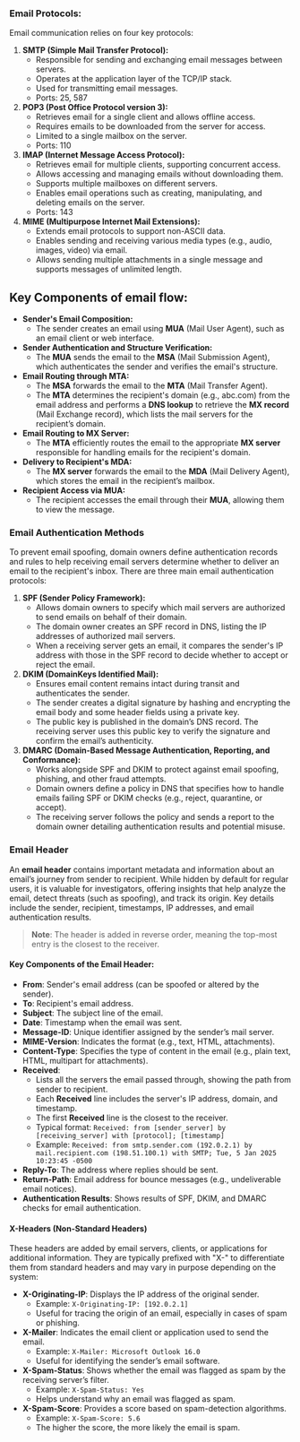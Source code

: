 ### Email Protocols:
Email communication relies on four key protocols:
1. **SMTP (Simple Mail Transfer Protocol):**
    - Responsible for sending and exchanging email messages between servers.
    - Operates at the application layer of the TCP/IP stack.
    - Used for transmitting email messages.
    - Ports: 25, 587
2. **POP3 (Post Office Protocol version 3):**
    - Retrieves email for a single client and allows offline access.
    - Requires emails to be downloaded from the server for access.
    - Limited to a single mailbox on the server.
    - Ports: 110
3. **IMAP (Internet Message Access Protocol):**
    - Retrieves email for multiple clients, supporting concurrent access.
    - Allows accessing and managing emails without downloading them.
    - Supports multiple mailboxes on different servers.
    - Enables email operations such as creating, manipulating, and deleting emails on the server.
    - Ports: 143
4. **MIME (Multipurpose Internet Mail Extensions):**
    - Extends email protocols to support non-ASCII data.
    - Enables sending and receiving various media types (e.g., audio, images, video) via email.
    - Allows sending multiple attachments in a single message and supports messages of unlimited length.
## Key Components of email flow:
- **Sender's Email Composition:**
    - The sender creates an email using **MUA** (Mail User Agent), such as an email client or web interface.
- **Sender Authentication and Structure Verification:**
    - The **MUA** sends the email to the **MSA** (Mail Submission Agent), which authenticates the sender and verifies the email's structure.
- **Email Routing through MTA:**
    - The **MSA** forwards the email to the **MTA** (Mail Transfer Agent).
    - The **MTA** determines the recipient's domain (e.g., abc.com) from the email address and performs a **DNS lookup** to retrieve the **MX record** (Mail Exchange record), which lists the mail servers for the recipient’s domain.
- **Email Routing to MX Server:**
    - The **MTA** efficiently routes the email to the appropriate **MX server** responsible for handling emails for the recipient's domain.
- **Delivery to Recipient's MDA:**
    - The **MX server** forwards the email to the **MDA** (Mail Delivery Agent), which stores the email in the recipient’s mailbox.
- **Recipient Access via MUA:**
    - The recipient accesses the email through their **MUA**, allowing them to view the message.
### Email Authentication Methods
To prevent email spoofing, domain owners define authentication records and rules to help receiving email servers determine whether to deliver an email to the recipient's inbox. There are three main email authentication protocols:
1. **SPF (Sender Policy Framework):**
    - Allows domain owners to specify which mail servers are authorized to send emails on behalf of their domain.
    - The domain owner creates an SPF record in DNS, listing the IP addresses of authorized mail servers.
    - When a receiving server gets an email, it compares the sender's IP address with those in the SPF record to decide whether to accept or reject the email.
2. **DKIM (DomainKeys Identified Mail):**
    - Ensures email content remains intact during transit and authenticates the sender.
    - The sender creates a digital signature by hashing and encrypting the email body and some header fields using a private key.
    - The public key is published in the domain’s DNS record. The receiving server uses this public key to verify the signature and confirm the email’s authenticity.
3. **DMARC (Domain-Based Message Authentication, Reporting, and Conformance):**
    - Works alongside SPF and DKIM to protect against email spoofing, phishing, and other fraud attempts.
    - Domain owners define a policy in DNS that specifies how to handle emails failing SPF or DKIM checks (e.g., reject, quarantine, or accept).
    - The receiving server follows the policy and sends a report to the domain owner detailing authentication results and potential misuse.
### Email Header    
An **email header** contains important metadata and information about an email’s journey from sender to recipient. While hidden by default for regular users, it is valuable for investigators, offering insights that help analyze the email, detect threats (such as spoofing), and track its origin. Key details include the sender, recipient, timestamps, IP addresses, and email authentication results.

> **Note**: The header is added in reverse order, meaning the top-most entry is the closest to the receiver.
#### Key Components of the Email Header:
- **From**: Sender's email address (can be spoofed or altered by the sender).
- **To**: Recipient's email address.
- **Subject**: The subject line of the email.
- **Date**: Timestamp when the email was sent.
- **Message-ID**: Unique identifier assigned by the sender’s mail server.
- **MIME-Version**: Indicates the format (e.g., text, HTML, attachments).
- **Content-Type**: Specifies the type of content in the email (e.g., plain text, HTML, multipart for attachments).
- **Received**:
    - Lists all the servers the email passed through, showing the path from sender to recipient.
    - Each **Received** line includes the server's IP address, domain, and timestamp.
    - The first **Received** line is the closest to the receiver.
    - Typical format: `Received: from [sender_server] by [receiving_server] with [protocol]; [timestamp]`
    - Example: `Received: from smtp.sender.com (192.0.2.1) by mail.recipient.com (198.51.100.1) with SMTP; Tue, 5 Jan 2025 10:23:45 -0500`
- **Reply-To**: The address where replies should be sent.
- **Return-Path**: Email address for bounce messages (e.g., undeliverable email notices).
- **Authentication Results**: Shows results of SPF, DKIM, and DMARC checks for email authentication.
#### **X-Headers (Non-Standard Headers)**
These headers are added by email servers, clients, or applications for additional information. They are typically prefixed with "X-" to differentiate them from standard headers and may vary in purpose depending on the system:
- **X-Originating-IP**: Displays the IP address of the original sender.
    - Example: `X-Originating-IP: [192.0.2.1]`
    - Useful for tracing the origin of an email, especially in cases of spam or phishing.
- **X-Mailer**: Indicates the email client or application used to send the email.
    - Example: `X-Mailer: Microsoft Outlook 16.0`
    - Useful for identifying the sender’s email software.
- **X-Spam-Status**: Shows whether the email was flagged as spam by the receiving server’s filter.
    - Example: `X-Spam-Status: Yes`
    - Helps understand why an email was flagged as spam.
- **X-Spam-Score**: Provides a score based on spam-detection algorithms.
    - Example: `X-Spam-Score: 5.6`
    - The higher the score, the more likely the email is spam.

